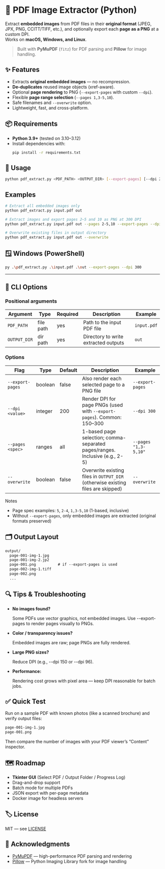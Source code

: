 # 🧩 PDF Image Extractor (Python)

Extract **embedded images** from PDF files in their **original format** (JPEG, JPX, PNG, CCITT/TIFF, etc.), and optionally export each **page as a PNG** at a custom DPI.  
Works on **macOS, Windows, and Linux**.

> Built with **PyMuPDF** (`fitz`) for PDF parsing and **Pillow** for image handling.



## ✨ Features

- Extracts **original embedded images** — no recompression.
- **De-duplicates** reused image objects (xref-aware).
- Optional **page rendering** to PNG (`--export-pages` with custom `--dpi`).
- Flexible **page range selection** (`--pages 1,3-5,10`).
- Safe filenames and `--overwrite` option.
- Lightweight, fast, and cross-platform.


## 📦 Requirements

- **Python 3.9+** (tested on 3.10–3.12)
- Install dependencies with:
  ```bash
  pip install -r requirements.txt
  ```


## 🚀 Usage

  ```bash
  python pdf_extract.py <PDF_PATH> <OUTPUT_DIR> [--export-pages] [--dpi 200] [--pages "1,3-5"] [--overwrite]  
```


## Examples
```bash
# Extract all embedded images only
python pdf_extract.py input.pdf out

# Extract images and export pages 2–5 and 10 as PNG at 300 DPI
python pdf_extract.py input.pdf out --pages 2-5,10 --export-pages --dpi 300

# Overwrite existing files in output directory
python pdf_extract.py input.pdf out --overwrite
```


## 🪟 Windows (PowerShell)
```bash
py .\pdf_extract.py .\input.pdf .\out --export-pages --dpi 300
```
---

## 🧰 CLI Options
### Positional arguments

| Argument     | Type      | Required | Description                          | Example      |
|--------------|-----------|----------|--------------------------------------|--------------|
| `PDF_PATH`   | file path | yes      | Path to the input PDF file           | `input.pdf`  |
| `OUTPUT_DIR` | dir path  | yes      | Directory to write extracted outputs | `out`        |

### Options

| Flag               | Type     | Default | Description                                                                 | Example                  |
|--------------------|----------|---------|-----------------------------------------------------------------------------|--------------------------|
| `--export-pages`   | boolean  | false   | Also render each selected page to a PNG file                                | `--export-pages`         |
| `--dpi <value>`    | integer  | 200     | Render DPI for page PNGs (used with `--export-pages`). Common: 150–300      | `--dpi 300`              |
| `--pages <spec>`   | ranges   | all     | 1-based page selection; comma-separated pages/ranges. Inclusive (e.g., 2-5) | `--pages "1,3-5,10"`     |
| `--overwrite`      | boolean  | false   | Overwrite existing files in `OUTPUT_DIR` (otherwise existing files are skipped) | `--overwrite`          |

Notes
- Page spec examples: `5`, `2-4`, `1,3-5,10` (1-based, inclusive)
- Without `--export-pages`, only embedded images are extracted (original formats preserved)


## 🗂️ Output Layout
````markdown
output/
  page-001-img-1.jpg
  page-001-img-2.jp2
  page-001.png          # if --export-pages is used
  page-002-img-1.tiff
  page-002.png
  ...
````


## 🔍 Tips & Troubleshooting
- **No images found?**

    Some PDFs use vector graphics, not embedded images.
Use --export-pages to render pages visually to PNGs.
- **Color / transparency issues?**

    Embedded images are raw; page PNGs are fully rendered.
- **Large PNG sizes?**

    Reduce DPI (e.g., --dpi 150 or --dpi 96).
- **Performance:**

    Rendering cost grows with pixel area — keep DPI reasonable for batch jobs.


## ✅ Quick Test
Run on a sample PDF with known photos (like a scanned brochure) and verify output files:
````markdown
page-001-img-1.jpg
page-001.png
````
Then compare the number of images with your PDF viewer’s “Content” inspector.



## 🗺️ Roadmap
- **Tkinter GUI** (Select PDF / Output Folder / Progress Log)
- Drag-and-drop support
- Batch mode for multiple PDFs
- JSON export with per-page metadata
- Docker image for headless servers


## 🏷️ License
MIT — see [LICENSE](./LICENSE)


## 🙌 Acknowledgments
- [PyMuPDF](https://pymupdf.readthedocs.io/) — high-performance PDF parsing and rendering
- [Pillow](https://pillow.readthedocs.io/) — Python Imaging Library fork for image handling
